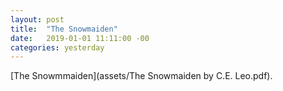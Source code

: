 ```yaml
---
layout: post
title:  "The Snowmaiden"
date:   2019-01-01 11:11:00 -00
categories: yesterday
---
```


[The Snowmmaiden](assets/The Snowmaiden by C.E. Leo.pdf). 


